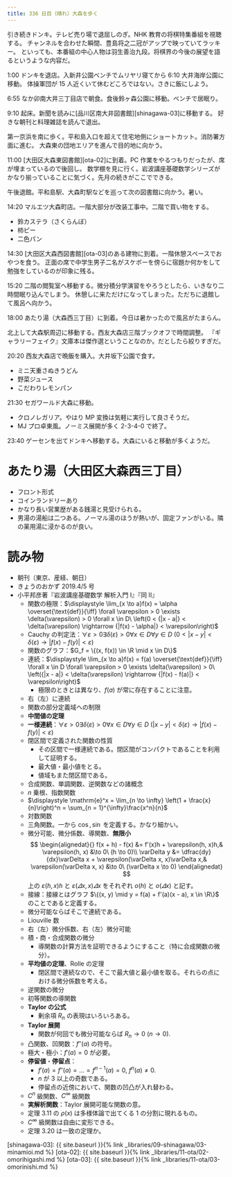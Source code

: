 ```yaml
---
title: 336 日目（晴れ）大森を歩く
---
```


引き続きドンキ。テレビ売り場で退屈しのぎ。NHK 教育の将棋特集番組を視聴する。
チャンネルを合わせた瞬間、豊島将之二冠がアップで映っていてラッキー。
といっても、本番組の中心人物は羽生善治九段。将棋界の今後の展望を語るというような内容だ。

1:00 ドンキを退店。入新井公園ベンチでムリヤリ寝てから 6:10 大井海岸公園に移動。
体操軍団が 15 人近くいて休むどころではない。さきに飯にしよう。

6:55 なか卯南大井三丁目店で朝食。食後鈴ヶ森公園に移動。ベンチで居眠り。

9:10 起床。新聞を読みに[品川区南大井図書館][shinagawa-03]に移動する。
好きな朝刊と料理雑誌を読んで退出。

第一京浜を南に歩く。平和島入口を超えて住宅地側にショートカット。消防署方面に進む。
大森東の団地エリアを進んで目的地に向かう。

11:00 [大田区大森東図書館][ota-02]に到着。PC 作業をやるつもりだったが、席が埋まっているので後回し。
数学棚を見に行く。岩波講座基礎数学シリーズがかなり揃っていることに気づく。先月の続きがここでできる。

午後退館。平和島駅、大森町駅などを巡って次の図書館に向かう。暑い。

14:20 マルエツ大森町店。一階大部分が改装工事中。二階で買い物をする。
* 鈴カステラ（さくらんぼ）
* 柿ピー
* 二色パン

14:30 [大田区大森西図書館][ota-03]のある建物に到着。一階休憩スペースでおやつを食う。
正面の席で中学生男子二名がスケボーを傍らに宿題か何かをして勉強をしているのが印象に残る。

15:20 二階の閲覧室へ移動する。微分積分学演習をやろうとしたら、いきなり二時間眠り込んでしまう。
休憩しに来ただけになってしまった。ただちに退館して風呂へ向かう。

18:00 あたり湯（大森西三丁目）に到着。今日は暑かったので風呂がたまらん。

北上して大森駅周辺に移動する。西友大森店三階ブックオフで時間調整。
『ギャラリーフェイク』文庫本は傑作選ということなのか。だとしたら絞りすぎだ。

20:20 西友大森店で晩飯を購入。大井坂下公園で食す。
* ミニ天重さぬきうどん
* 野菜ジュース
* こだわりレモンパン

21:30 セガワールド大森に移動。
* クロノレガリア。やはり MP 変換は気軽に実行して良さそうだ。
* MJ プロ卓東風。ノーミス展開が多く 2-3-4-0 で終了。

23:40 ゲーセンを出てドンキへ移動する。大森にいると移動が多くようだ。

# あたり湯（大田区大森西三丁目）

* フロント形式
* コインランドリーあり
* かなり長い営業歴がある銭湯と見受けられる。
* 男湯の湯船は二つある。ノーマル湯のほうが熱いが、固定ファンがいる。隣の薬用湯に浸かるのが良い。

# 読み物

* 朝刊（東京、産経、朝日）
* きょうのおかず 2019.4/5 号
* 小平邦彦著『岩波講座基礎数学 解析入門 I』『同 II』
  * 関数の極限：$\displaystyle \lim_{x \to a}f(x) = \alpha \overset{\text{def}}{\iff} \forall \varepsilon > 0 \exists \delta(\varepsilon) > 0 \forall x \in D\ \left(0 < {|x - a|} < \delta(\varepsilon) \rightarrow {|f(x) - \alpha|} < \varepsilon\right)$
  * Cauchy の判定法：$\forall \varepsilon > 0 \exists \delta(\varepsilon) > 0 \forall x \in D \forall y \in D\ \left(0 < {|x - y|} < \delta(\varepsilon) \rightarrow {|f(x) - f(y)|} < \varepsilon\right)$
  * 関数のグラフ：$G_f = \{(x, f(x)) \in \R \mid x \in D\}$
  * 連続：$\displaystyle \lim_{x \to a}f(x) = f(a) \overset{\text{def}}{\iff} \forall x \in D \forall \varepsilon > 0 \exists \delta(\varepsilon) > 0\ \left({|x - a|} < \delta(\varepsilon) \rightarrow {|f(x) - f(a)|} < \varepsilon\right)$
    * 極限のときとは異なり、$f(a)$ が常に存在することに注意。
  * 右（左）に連続
  * 関数の部分定義域への制限
  * **中間値の定理**
  * **一様連続**：$\forall \varepsilon > 0 \exists \delta(\varepsilon) > 0 \forall x \in D \forall y \in D\ \left({|x - y|} < \delta(\varepsilon) \rightarrow {|f(x) - f(y)|} < \varepsilon\right)$
  * 閉区間で定義された関数の性質
    * その区間で一様連続である。閉区間がコンパクトであることを利用して証明する。
    * 最大値・最小値をとる。
    * 値域もまた閉区間である。
  * 合成関数、単調関数、逆関数などの諸概念
  * $n$ 乗根、指数関数
  * $\displaystyle \mathrm{e}^x = \lim_{n \to \infty} \left(1 + \frac{x}{n}\right)^n = \sum_{n = 1}^{\infty}\frac{x^n}{n}$
  * 対数関数
  * 三角関数。一から $\cos, \sin$ を定義する。かなり細かい。
  * 微分可能、微分係数、導関数、**無限小**
    $$
    \begin{alignedat}{}
    f(x + h) - f(x) &= f'(x)h + \varepsilon(h, x)h,& \varepsilon(h, x) &\to 0\ (h \to 0)\\
    \varDelta y &= \dfrac{dy}{dx}\varDelta x + \varepsilon(\varDelta x, x)\varDelta x,& \varepsilon(\varDelta x, x) &\to 0\ (\varDelta x \to 0)
    \end{alignedat}
    $$
    上の $\varepsilon(h, x)h$ と $\varepsilon(\varDelta x, x)\varDelta x$ をそれぞれ
    $o(h)$ と $o(\varDelta x)$ と記す。
  * 接線：接線とはグラフ $\{(x, y) \mid y = f(a) + f'(a)(x - a), x \in \R\}$ のことであると定義する。
  * 微分可能ならばそこで連続である。
  * Liouville 数
  * 右（左）微分係数、右（左）微分可能
  * 積・商・合成関数の微分
    * 導関数の計算方法を証明できるようにすること（特に合成関数の微分）。
  * **平均値の定理**、Rolle の定理
    * 閉区間で連続なので、そこで最大値と最小値を取る。それらの点における微分係数を考える。
  * 逆関数の微分
  * 初等関数の導関数
  * **Taylor の公式**
    * 剰余項 $R_n$ の表現はいろいろある。
  * **Taylor 展開**
    * 関数が何回でも微分可能ならば $R_n \to 0\ (n \to 0).$
  * 凸関数、凹関数：$f''(a)$ の符号。
  * 極大・極小：$f'(a) = 0$ が必要。
  * **停留値**・**停留点**：
    * $f'(a) = f''(a) = \dots = f^{n - 1}(a) = 0,\ f^n(a) \ne 0.$
    * $n$ が 3 以上の奇数である。
    * 停留点の近傍において、関数の凹凸が入れ替わる。
  * $C^n$ 級関数、$C^\infty$ 級関数
  * **実解析関数**：Taylor 展開可能な関数の意。
  * 定理 3.11 の $\rho(x)$ は多様体論で出てくる 1 の分割に現れるもの。
  * $C^\infty$ 級関数は自由に変形できる。
  * 定理 3.20 は一致の定理か。

[shinagawa-03]: {{ site.baseurl }}{% link _libraries/09-shinagawa/03-minamioi.md %}
[ota-02]: {{ site.baseurl }}{% link _libraries/11-ota/02-omorihigashi.md %}
[ota-03]: {{ site.baseurl }}{% link _libraries/11-ota/03-omorinishi.md %}

